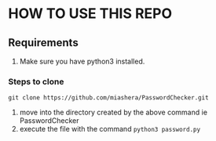 # HOW TO USE THIS REPO
## Requirements
1.  Make sure you have python3 installed.
### Steps to clone
`git clone https://github.com/miashera/PasswordChecker.git`
1. move into the directory created by the above command ie PasswordChecker
2. execute the file with the command `python3 password.py`

